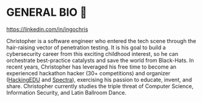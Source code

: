 # GENERAL BIO 🖖
https://linkedin.com/in/ingochris

Christopher is a software engineer who entered the tech scene through the hair-raising vector of penetration testing. It is his goal to build a cybersecurity career from this exciting childhood interest, so he can orchestrate best-practice catalysts and save the world from Black-Hats. In recent years, Christopher has leveraged his free time to become an experienced hackathon hacker (30+ competitions) and organizer ([HackingEDU](http://hackingedu.co) and [Spectra](http://sospectra.com)), exercising his passion to educate, invent, and share. Christopher currently studies the triple threat of Computer Science, Information Security, and Latin Ballroom Dance.
